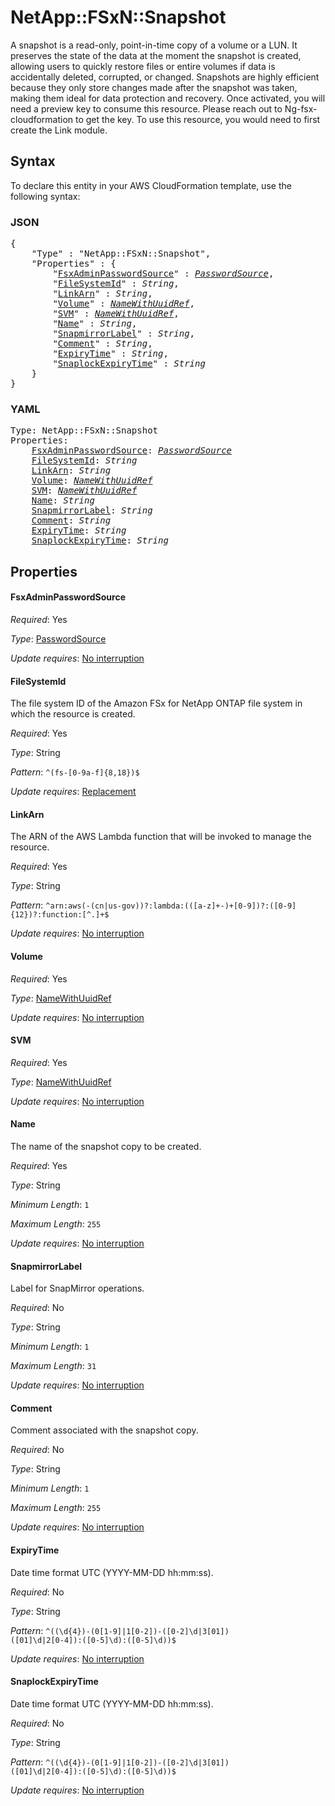 # NetApp::FSxN::Snapshot

A snapshot is a read-only, point-in-time copy of a volume or a LUN. It preserves the state of the data at the moment the snapshot is created, allowing users to quickly restore files or entire volumes if data is accidentally deleted, corrupted, or changed. Snapshots are highly efficient because they only store changes made after the snapshot was taken, making them ideal for data protection and recovery. Once activated, you will need a preview key to consume this resource. Please reach out to Ng-fsx-cloudformation to get the key. To use this resource, you would need to first create the Link module.

## Syntax

To declare this entity in your AWS CloudFormation template, use the following syntax:

### JSON

<pre>
{
    "Type" : "NetApp::FSxN::Snapshot",
    "Properties" : {
        "<a href="#fsxadminpasswordsource" title="FsxAdminPasswordSource">FsxAdminPasswordSource</a>" : <i><a href="passwordsource.md">PasswordSource</a></i>,
        "<a href="#filesystemid" title="FileSystemId">FileSystemId</a>" : <i>String</i>,
        "<a href="#linkarn" title="LinkArn">LinkArn</a>" : <i>String</i>,
        "<a href="#volume" title="Volume">Volume</a>" : <i><a href="namewithuuidref.md">NameWithUuidRef</a></i>,
        "<a href="#svm" title="SVM">SVM</a>" : <i><a href="namewithuuidref.md">NameWithUuidRef</a></i>,
        "<a href="#name" title="Name">Name</a>" : <i>String</i>,
        "<a href="#snapmirrorlabel" title="SnapmirrorLabel">SnapmirrorLabel</a>" : <i>String</i>,
        "<a href="#comment" title="Comment">Comment</a>" : <i>String</i>,
        "<a href="#expirytime" title="ExpiryTime">ExpiryTime</a>" : <i>String</i>,
        "<a href="#snaplockexpirytime" title="SnaplockExpiryTime">SnaplockExpiryTime</a>" : <i>String</i>
    }
}
</pre>

### YAML

<pre>
Type: NetApp::FSxN::Snapshot
Properties:
    <a href="#fsxadminpasswordsource" title="FsxAdminPasswordSource">FsxAdminPasswordSource</a>: <i><a href="passwordsource.md">PasswordSource</a></i>
    <a href="#filesystemid" title="FileSystemId">FileSystemId</a>: <i>String</i>
    <a href="#linkarn" title="LinkArn">LinkArn</a>: <i>String</i>
    <a href="#volume" title="Volume">Volume</a>: <i><a href="namewithuuidref.md">NameWithUuidRef</a></i>
    <a href="#svm" title="SVM">SVM</a>: <i><a href="namewithuuidref.md">NameWithUuidRef</a></i>
    <a href="#name" title="Name">Name</a>: <i>String</i>
    <a href="#snapmirrorlabel" title="SnapmirrorLabel">SnapmirrorLabel</a>: <i>String</i>
    <a href="#comment" title="Comment">Comment</a>: <i>String</i>
    <a href="#expirytime" title="ExpiryTime">ExpiryTime</a>: <i>String</i>
    <a href="#snaplockexpirytime" title="SnaplockExpiryTime">SnaplockExpiryTime</a>: <i>String</i>
</pre>

## Properties

#### FsxAdminPasswordSource

_Required_: Yes

_Type_: <a href="passwordsource.md">PasswordSource</a>

_Update requires_: [No interruption](https://docs.aws.amazon.com/AWSCloudFormation/latest/UserGuide/using-cfn-updating-stacks-update-behaviors.html#update-no-interrupt)

#### FileSystemId

The file system ID of the Amazon FSx for NetApp ONTAP file system in which the resource is created.

_Required_: Yes

_Type_: String

_Pattern_: <code>^(fs-[0-9a-f]{8,18})$</code>

_Update requires_: [Replacement](https://docs.aws.amazon.com/AWSCloudFormation/latest/UserGuide/using-cfn-updating-stacks-update-behaviors.html#update-replacement)

#### LinkArn

The ARN of the AWS Lambda function that will be invoked to manage the resource.

_Required_: Yes

_Type_: String

_Pattern_: <code>^arn:aws(-(cn|us-gov))?:lambda:(([a-z]+-)+[0-9])?:([0-9]{12})?:function:[^.]+$</code>

_Update requires_: [No interruption](https://docs.aws.amazon.com/AWSCloudFormation/latest/UserGuide/using-cfn-updating-stacks-update-behaviors.html#update-no-interrupt)

#### Volume

_Required_: Yes

_Type_: <a href="namewithuuidref.md">NameWithUuidRef</a>

_Update requires_: [No interruption](https://docs.aws.amazon.com/AWSCloudFormation/latest/UserGuide/using-cfn-updating-stacks-update-behaviors.html#update-no-interrupt)

#### SVM

_Required_: Yes

_Type_: <a href="namewithuuidref.md">NameWithUuidRef</a>

_Update requires_: [No interruption](https://docs.aws.amazon.com/AWSCloudFormation/latest/UserGuide/using-cfn-updating-stacks-update-behaviors.html#update-no-interrupt)

#### Name

The name of the snapshot copy to be created.

_Required_: Yes

_Type_: String

_Minimum Length_: <code>1</code>

_Maximum Length_: <code>255</code>

_Update requires_: [No interruption](https://docs.aws.amazon.com/AWSCloudFormation/latest/UserGuide/using-cfn-updating-stacks-update-behaviors.html#update-no-interrupt)

#### SnapmirrorLabel

Label for SnapMirror operations.

_Required_: No

_Type_: String

_Minimum Length_: <code>1</code>

_Maximum Length_: <code>31</code>

_Update requires_: [No interruption](https://docs.aws.amazon.com/AWSCloudFormation/latest/UserGuide/using-cfn-updating-stacks-update-behaviors.html#update-no-interrupt)

#### Comment

Comment associated with the snapshot copy.

_Required_: No

_Type_: String

_Minimum Length_: <code>1</code>

_Maximum Length_: <code>255</code>

_Update requires_: [No interruption](https://docs.aws.amazon.com/AWSCloudFormation/latest/UserGuide/using-cfn-updating-stacks-update-behaviors.html#update-no-interrupt)

#### ExpiryTime

Date time format UTC (YYYY-MM-DD hh:mm:ss).

_Required_: No

_Type_: String

_Pattern_: <code>^((\d{4})-(0[1-9]|1[0-2])-([0-2]\d|3[01]) ([01]\d|2[0-4]):([0-5]\d):([0-5]\d))$</code>

_Update requires_: [No interruption](https://docs.aws.amazon.com/AWSCloudFormation/latest/UserGuide/using-cfn-updating-stacks-update-behaviors.html#update-no-interrupt)

#### SnaplockExpiryTime

Date time format UTC (YYYY-MM-DD hh:mm:ss).

_Required_: No

_Type_: String

_Pattern_: <code>^((\d{4})-(0[1-9]|1[0-2])-([0-2]\d|3[01]) ([01]\d|2[0-4]):([0-5]\d):([0-5]\d))$</code>

_Update requires_: [No interruption](https://docs.aws.amazon.com/AWSCloudFormation/latest/UserGuide/using-cfn-updating-stacks-update-behaviors.html#update-no-interrupt)
